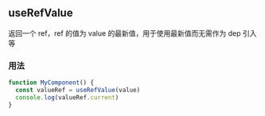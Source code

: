 ## useRefValue

返回一个 ref，ref 的值为 value 的最新值，用于使用最新值而无需作为 dep 引入等

### 用法

```javascript
function MyComponent() {
  const valueRef = useRefValue(value)
  console.log(valueRef.current)
}
```

